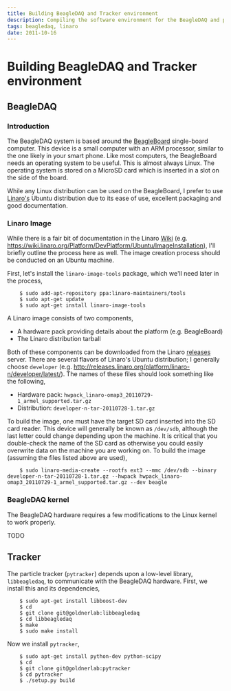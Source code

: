 ```yaml
---
title: Building BeagleDAQ and Tracker environment
description: Compiling the software environment for the BeagleDAQ and particle tracker
tags: beagledaq, linaro
date: 2011-10-16
---
```


# Building BeagleDAQ and Tracker environment

## BeagleDAQ
### Introduction

The BeagleDAQ system is based around the
[BeagleBoard](http://www.beagleboard.org/) single-board computer. This device
is a small computer with an ARM processor, similar to the one likely in your
smart phone. Like most computers, the BeagleBoard needs an operating system to
be useful. This is almost always Linux. The operating system is stored on a
MicroSD card which is inserted in a slot on the side of the board.

While any Linux distribution can be used on the BeagleBoard, I prefer to use
[Linaro's](http://www.linaro.org/) Ubuntu distribution due to its ease of use,
excellent packaging and good documentation.

### Linaro Image
While there is a fair bit of documentation in the Linaro
[Wiki](http://wiki.linaro.org/) (e.g.
<https://wiki.linaro.org/Platform/DevPlatform/Ubuntu/ImageInstallation>), I'll
briefly outline the process here as well. The image creation process should be
conducted on an Ubuntu machine.

First, let's install the `linaro-image-tools` package, which we'll need later
in the process,

        $ sudo add-apt-repository ppa:linaro-maintainers/tools
        $ sudo apt-get update
        $ sudo apt-get install linaro-image-tools

A Linaro image consists of two components,

 * A hardware pack providing details about the platform (e.g. BeagleBoard)
 * The Linaro distribution tarball

Both of these components can be downloaded from the Linaro
[releases](http://releases.linaro.org/platform/) server. There are several
flavors of Linaro's Ubuntu distribution; I generally choose `developer` (e.g.
<http://releases.linaro.org/platform/linaro-n/developer/latest/>). The names of these files should look something like the following,

 * Hardware pack: `hwpack_linaro-omap3_20110729-1_armel_supported.tar.gz`
 * Distribution: `developer-n-tar-20110728-1.tar.gz`

To build the image, one must have the target SD card inserted into the SD card
reader. This device will generally be known as `/dev/sdb`, although the last
letter could change depending upon the machine. It is critical that you
double-check the name of the SD card as otherwise you could easily overwrite
data on the machine you are working on. To build the image (assuming the files listed above are used),

        $ sudo linaro-media-create --rootfs ext3 --mmc /dev/sdb --binary developer-n-tar-20110728-1.tar.gz --hwpack hwpack_linaro-omap3_20110729-1_armel_supported.tar.gz --dev beagle

### BeagleDAQ kernel
The BeagleDAQ hardware requires a few modifications to the Linux kernel to work properly.

TODO


## Tracker
The particle tracker (`pytracker`) depends upon a low-level library, `libbeagledaq`, to communicate with the BeagleDAQ hardware. First, we install this and its dependencies,

        $ sudo apt-get install libboost-dev
        $ cd
        $ git clone git@goldnerlab:libbeagledaq
        $ cd libbeagledaq
        $ make
        $ sudo make install

Now we install `pytracker`,

        $ sudo apt-get install python-dev python-scipy
        $ cd
        $ git clone git@goldnerlab:pytracker
        $ cd pytracker
        $ ./setup.py build

